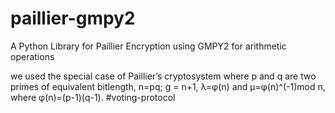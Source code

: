 paillier-gmpy2
==============

A Python Library for Paillier Encryption using GMPY2 for arithmetic operations

we used the special case of Paillier’s cryptosystem where p and q are two primes of equivalent bitlength, n=pq; g = n+1, λ=φ(n) and μ=φ(n)^(-1)mod n, where φ(n)=(p-1)(q-1). 
#voting-protocol

